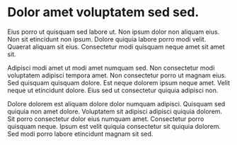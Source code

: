 # Dolor amet voluptatem sed sed.

Eius porro ut quisquam sed labore ut. Non ipsum dolor non aliquam eius. Non sit etincidunt non ipsum. Dolore quiquia labore porro modi velit. Quaerat aliquam sit eius. Consectetur modi quisquam neque amet sit amet sit.

Adipisci modi amet ut modi amet numquam sed. Non consectetur modi voluptatem adipisci tempora amet. Non consectetur porro ut magnam eius. Sed quisquam quisquam dolore. Est neque dolorem ipsum neque amet. Velit neque ut etincidunt dolore. Eius sed ut consectetur quiquia adipisci non.

Dolore dolorem est aliquam dolore dolor numquam adipisci. Quisquam sed quiquia non amet dolore. Voluptatem sit adipisci adipisci quiquia dolorem. Sit porro consectetur dolor eius numquam amet. Consectetur porro quisquam neque. Ipsum est velit quiquia consectetur sit quiquia dolorem. Sed modi porro labore etincidunt magnam sit sed.

